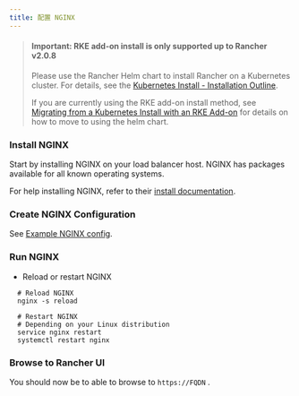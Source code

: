 ```yaml
---
title: 配置 NGINX
---
```


> #### **Important: RKE add-on install is only supported up to Rancher v2.0.8**
>
> Please use the Rancher Helm chart to install Rancher on a Kubernetes cluster. For details, see the [Kubernetes Install - Installation Outline](/docs/installation/k8s-install/#installation-outline).
>
> If you are currently using the RKE add-on install method, see [Migrating from a Kubernetes Install with an RKE Add-on](/docs/upgrades/upgrades/migrating-from-rke-add-on/) for details on how to move to using the helm chart.

### Install NGINX

Start by installing NGINX on your load balancer host. NGINX has packages available for all known operating systems.

For help installing NGINX, refer to their [install documentation](https://www.nginx.com/resources/wiki/start/topics/tutorials/install/).

### Create NGINX Configuration

See [Example NGINX config](/docs/installation/options/chart-options/#example-nginx-config).

### Run NGINX

* Reload or restart NGINX

  

``` 
  # Reload NGINX
  nginx -s reload

  # Restart NGINX
  # Depending on your Linux distribution
  service nginx restart
  systemctl restart nginx
  ```

### Browse to Rancher UI

You should now be to able to browse to `https://FQDN` .

